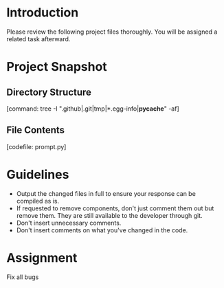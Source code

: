 # Introduction

Please review the following project files thoroughly.
You will be assigned a related task afterward.

# Project Snapshot

## Directory Structure

[command: tree -I ".github|.git|tmp|*.egg-info|__pycache__" -af]

## File Contents

[codefile: prompt.py]

# Guidelines

- Output the changed files in full to ensure your response can be compiled as is.
- If requested to remove components, don't just comment them out but remove them. They are still available to the developer through git.
- Don't insert unnecessary comments.
- Don't insert comments on what you've changed in the code.

# Assignment

Fix all bugs
